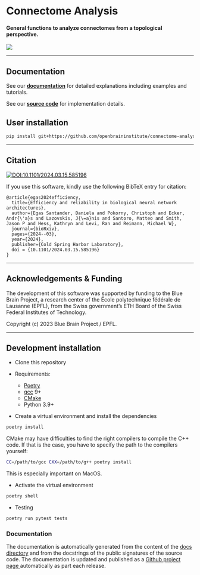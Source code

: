 # Connectome Analysis

#### General functions to analyze connectomes from a topological perspective.  

![](docs/banner_BPP_connalysis.jpg)

---

## Documentation 

See our [**documentation**](https://openbraininstitute.github.io/connectome-analysis/) for detailed explanations including examples and tutorials.

See our [**source code**](src/connalysis) for implementation details.

## User installation

```sh
pip install git+https://github.com/openbraininstitute/connectome-analysis.git
```

---

## Citation  

[![DOI:10.1101/2024.03.15.585196](http://img.shields.io/badge/DOI-10.1101/2024.03.15.585196-B31B1B.svg)](https://doi.org/10.1101/2024.03.15.585196)

If you use this software, kindly use the following BibTeX entry for citation:

```
@article{egas2024efficiency,
  title={Efficiency and reliability in biological neural network architectures},
  author={Egas Santander, Daniela and Pokorny, Christoph and Ecker, Andr{\'a}s and Lazovskis, J{\=a}nis and Santoro, Matteo and Smith, Jason P and Hess, Kathryn and Levi, Ran and Reimann, Michael W},
  journal={bioRxiv},
  pages={2024--03},
  year={2024},
  publisher={Cold Spring Harbor Laboratory},
  doi = {10.1101/2024.03.15.585196}
}
```

---
## Acknowledgements & Funding

The development of this software was supported by funding to the Blue Brain Project, a research center of the École polytechnique fédérale de Lausanne (EPFL), from the Swiss government’s ETH Board of the Swiss Federal Institutes of Technology.

Copyright (c) 2023 Blue Brain Project / EPFL.

---

## Development installation

* Clone this repository
* Requirements:
  * [Poetry](https://python-poetry.org/)
  * [gcc](https://gcc.gnu.org/) 9+
  * [CMake](https://cmake.org/)
  * Python 3.9+

* Create a virtual environment and install the dependencies

```sh
poetry install
```

CMake may have difficulties to find the right compilers to compile the C++ code. 
If that is the case, you have to specify the path to the compilers yourself:

```sh
CC=/path/to/gcc CXX=/path/to/g++ poetry install
```

This is especially important on MacOS.

* Activate the virtual environment

```sh
poetry shell
```

* Testing

```sh
poetry run pytest tests
```

### Documentation

The documentation is automatically generated from the content of the [docs directory](./docs) and from the docstrings
 of the public signatures of the source code. The documentation is updated and published as a [Github project page
 ](https://pages.github.com/) automatically as part each release.
